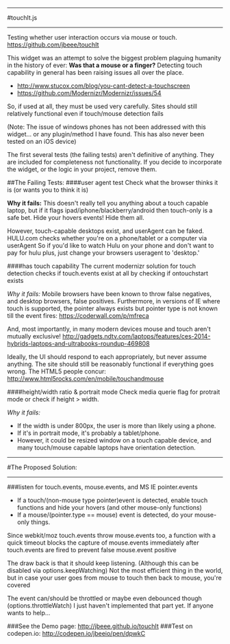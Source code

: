 ******************************
#touchIt.js   
******************************
Testing whether user interaction occurs via mouse or touch.
https://github.com/jbeee/touchIt

This widget was an attempt to solve the biggest problem plaguing humanity in the history of ever: 
**Was that a mouse or a finger?**
Detecting touch capability in general has been raising issues all over the place.
- http://www.stucox.com/blog/you-cant-detect-a-touchscreen
- https://github.com/Modernizr/Modernizr/issues/54
 
So, if used at all, they must be used very carefully. Sites should still relatively functional even if touch/mouse detection fails

(Note: The issue of windows phones has not been addressed with this widget... or any plugin/method I have found. This has also never been tested on an iOS device)

The first several tests (the failing tests) aren't definitive of anything.
They are included for completeness not functionality.
If you decide to incorporate the widget, or the logic in your project, remove them.

##The Failing Tests:
####user agent test
Check what the browser thinks it is (or wants you to think it is)

**Why it fails:**
   This doesn't really tell you anything about a touch capable laptop, 
but if it flags ipad/iphone/blackberry/android then touch-only is a safe bet. Hide your hovers events! Hide them all.	
	
However, touch-capable desktops exist, and userAgent can be faked.
HULU.com checks whether you're on a phone/tablet or a computer via userAgent
So if you'd like to watch Hulu on your phone and don't want to pay for hulu plus, 
just change your browsers useragent to 'desktop.'


####has touch capability
The current modernizr solution for touch detection checks if touch.events
exist at all by checking if ontouchstart exists

*Why it fails:*
Mobile browsers have been known to throw false negatives, and desktop browsers, false positives. Furthermore, in versions of IE where touch is supported, the pointer always exists but pointer type is not known till the event fires: https://coderwall.com/p/mfreca

And, most importantly, in many modern devices mouse and touch aren't mutually exclusive! http://gadgets.ndtv.com/laptops/features/ces-2014-hybrids-laptops-and-ultrabooks-roundup-469808

Ideally, the UI should respond to each appropriately, but never assume anything.
The site should still be reasonably functional if everything goes wrong.
The HTML5 people concur: http://www.html5rocks.com/en/mobile/touchandmouse


####height/width ratio & portrait mode
Check media querie flag for protrait mode or check if height > width. 

*Why it fails:*
- If the width is under 800px, the user is more than likely using a phone.
- If it's in portrait mode, it's probably a tablet/phone.
- However, it could be resized window on a touch capable device, and 
many touch/mouse capable laptops have orientation detection.

**************
#The Proposed Solution:
**************
###listen for touch.events, mouse.events, and MS IE pointer.events      
- If a touch/(non-mouse type pointer)event is detected, enable touch functions and hide your hovers (and other mouse-only functions)
- If a mouse/(pointer.type == mouse) event is detected, do your mouse-only things.   
 
		
Since webkit/moz touch.events throw mouse.events too, a function with a quick timeout blocks the capture of mouse.events immediately after touch.events are fired to prevent false mouse.event positive
		
		
The draw back is that it should keep listening. (Although this can be disabled via options.keepWatching) Not the most efficient thing in the world, but in case your user goes
from mouse to touch then back to mouse, you're covered
		
The event can/should be throttled or maybe even debounced though (options.throttleWatch)
I just haven't implemented that part yet. If anyone wants to help...

###See the Demo page: http://jbeee.github.io/touchIt
###Test on codepen.io: http://codepen.io/jbeeio/pen/dpwkC
